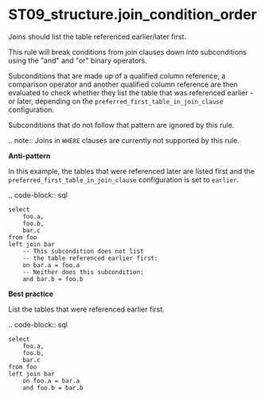 # ST09_structure.join_condition_order

Joins should list the table referenced earlier/later first.

This rule will break conditions from join clauses down into subconditions
using the "and" and "or" binary operators.

Subconditions that are made up of a qualified column reference,
a comparison operator and another qualified column reference
are then evaluated to check whether they list the table that was referenced
earlier - or later, depending on the ``preferred_first_table_in_join_clause``
configuration.

Subconditions that do not follow that pattern are ignored by this rule.

.. note::
   Joins in ``WHERE`` clauses are currently not supported by this rule.

**Anti-pattern**

In this example, the tables that were referenced later are listed first
and the ``preferred_first_table_in_join_clause`` configuration
is set to ``earlier``.

.. code-block:: sql

    select
        foo.a,
        foo.b,
        bar.c
    from foo
    left join bar
        -- This subcondition does not list
        -- the table referenced earlier first:
        on bar.a = foo.a
        -- Neither does this subcondition:
        and bar.b = foo.b

**Best practice**

List the tables that were referenced earlier first.

.. code-block:: sql

    select
        foo.a,
        foo.b,
        bar.c
    from foo
    left join bar
        on foo.a = bar.a
        and foo.b = bar.b

